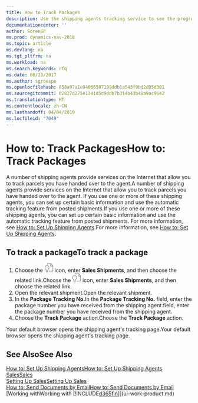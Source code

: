 ```yaml
---
title: How to Track Packages
description: Use the shipping agents tracking service to see the progress of a delivery.
documentationcenter: ''
author: SorenGP
ms.prod: dynamics-nav-2018
ms.topic: article
ms.devlang: na
ms.tgt_pltfrm: na
ms.workload: na
ms.search.keywords: rfq
ms.date: 08/23/2017
ms.author: sgroespe
ms.openlocfilehash: 858a97a1e94066587199ddb1a543f9bd2d95d301
ms.sourcegitcommit: 02827d275e1341d5c9ddb7b314b43b48a9ac96e2
ms.translationtype: HT
ms.contentlocale: zh-CN
ms.lasthandoff: 04/04/2019
ms.locfileid: "7049"
---
```

# <a name="how-to-track-packages"></a><span data-ttu-id="ed714-103">How to: Track Packages</span><span class="sxs-lookup"><span data-stu-id="ed714-103">How to: Track Packages</span></span>
<span data-ttu-id="ed714-104">A number of shipping agents provide services on the Internet that allow you to track parcels you have handed over to the agent.</span><span class="sxs-lookup"><span data-stu-id="ed714-104">A number of shipping agents provide services on the Internet that allow you to track parcels you have handed over to the agent.</span></span> <span data-ttu-id="ed714-105">If you use one or more of these shipping agents, you can set up certain basic information and use the automatic tracking feature from posted shipments.</span><span class="sxs-lookup"><span data-stu-id="ed714-105">If you use one or more of these shipping agents, you can set up certain basic information and use the automatic tracking feature from posted shipments.</span></span> <span data-ttu-id="ed714-106">For more information, see [How to: Set Up Shipping Agents](sales-how-to-set-up-shipping-agents.md).</span><span class="sxs-lookup"><span data-stu-id="ed714-106">For more information, see [How to: Set Up Shipping Agents](sales-how-to-set-up-shipping-agents.md).</span></span>

## <a name="to-track-a-package"></a><span data-ttu-id="ed714-107">To track a package</span><span class="sxs-lookup"><span data-stu-id="ed714-107">To track a package</span></span>
1. <span data-ttu-id="ed714-108">Choose the ![Search for Page or Report](media/ui-search/search_small.png "Search for Page or Report icon") icon, enter **Sales Shipments**, and then choose the related link.</span><span class="sxs-lookup"><span data-stu-id="ed714-108">Choose the ![Search for Page or Report](media/ui-search/search_small.png "Search for Page or Report icon") icon, enter **Sales Shipments**, and then choose the related link.</span></span>
2. <span data-ttu-id="ed714-109">Open the relevant shipment.</span><span class="sxs-lookup"><span data-stu-id="ed714-109">Open the relevant shipment.</span></span>
3. <span data-ttu-id="ed714-110">In the **Package Tracking No.**</span><span class="sxs-lookup"><span data-stu-id="ed714-110">In the **Package Tracking No.**</span></span> <span data-ttu-id="ed714-111">field, enter the package number you have received from the shipping agent.</span><span class="sxs-lookup"><span data-stu-id="ed714-111">field, enter the package number you have received from the shipping agent.</span></span>
4. <span data-ttu-id="ed714-112">Choose the **Track Package** action.</span><span class="sxs-lookup"><span data-stu-id="ed714-112">Choose the **Track Package** action.</span></span>

<span data-ttu-id="ed714-113">Your default browser opens the shipping agent's tracking page.</span><span class="sxs-lookup"><span data-stu-id="ed714-113">Your default browser opens the shipping agent's tracking page.</span></span>

## <a name="see-also"></a><span data-ttu-id="ed714-114">See Also</span><span class="sxs-lookup"><span data-stu-id="ed714-114">See Also</span></span>
[<span data-ttu-id="ed714-115">How to: Set Up Shipping Agents</span><span class="sxs-lookup"><span data-stu-id="ed714-115">How to: Set Up Shipping Agents</span></span>](sales-how-to-set-up-shipping-agents.md)  
[<span data-ttu-id="ed714-116">Sales</span><span class="sxs-lookup"><span data-stu-id="ed714-116">Sales</span></span>](sales-manage-sales.md)  
[<span data-ttu-id="ed714-117">Setting Up Sales</span><span class="sxs-lookup"><span data-stu-id="ed714-117">Setting Up Sales</span></span>](sales-setup-sales.md)  
[<span data-ttu-id="ed714-118">How to: Send Documents by Email</span><span class="sxs-lookup"><span data-stu-id="ed714-118">How to: Send Documents by Email</span></span>](ui-how-send-documents-email.md)  
[<span data-ttu-id="ed714-119">Working with</span><span class="sxs-lookup"><span data-stu-id="ed714-119">Working with</span></span> [!INCLUDE[d365fin](includes/d365fin_md.md)]](ui-work-product.md)
